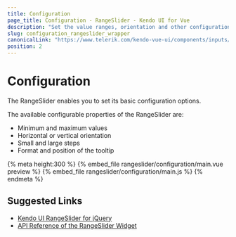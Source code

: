 ```yaml
---
title: Configuration
page_title: Configuration - RangeSlider - Kendo UI for Vue
description: "Set the value ranges, orientation and other configuration options of the Kendo UI RangeSlider in Vue projects."
slug: configuration_rangeslider_wrapper
canonicalLink: "https://www.telerik.com/kendo-vue-ui/components/inputs/rangeslider/"
position: 2
---
```


<div><WrapperBanner link="/kendo-vue-ui/components/inputs/rangeslider"></WrapperBanner></div>    

# Configuration

The RangeSlider enables you to set its basic configuration options.

The available configurable properties of the RangeSlider are:
* Minimum and maximum values
* Horizontal or vertical orientation
* Small and large steps
* Format and position of the tooltip

{% meta height:300 %}
{% embed_file rangeslider/configuration/main.vue preview %}
{% embed_file rangeslider/configuration/main.js %}
{% endmeta %}

## Suggested Links

* [Kendo UI RangeSlider for jQuery](https://docs.telerik.com/kendo-ui/controls/editors/rangeslider/overview)
* [API Reference of the RangeSlider Widget](https://docs.telerik.com/kendo-ui/api/javascript/ui/rangeslider)
